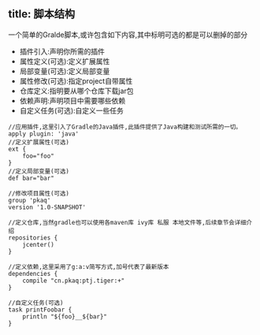 title: 脚本结构
---
一个简单的Gralde脚本,或许包含如下内容,其中标明可选的都是可以删掉的部分
- 插件引入:声明你所需的插件
- 属性定义(可选):定义扩展属性
- 局部变量(可选):定义局部变量
- 属性修改(可选):指定project自带属性
- 仓库定义:指明要从哪个仓库下载jar包
- 依赖声明:声明项目中需要哪些依赖
- 自定义任务(可选):自定义一些任务

```
//应用插件,这里引入了Gradle的Java插件,此插件提供了Java构建和测试所需的一切。
apply plugin: 'java'
//定义扩展属性(可选)
ext {
	foo="foo"
}
//定义局部变量(可选)
def bar="bar"

//修改项目属性(可选)
group 'pkaq'
version '1.0-SNAPSHOT'

//定义仓库,当然gradle也可以使用各maven库 ivy库 私服 本地文件等,后续章节会详细介绍
repositories {
    jcenter()
}

//定义依赖,这里采用了g:a:v简写方式,加号代表了最新版本
dependencies {
    compile "cn.pkaq:ptj.tiger:+"
}

//自定义任务(可选)
task printFoobar {
	println "${foo}__${bar}"
}
```